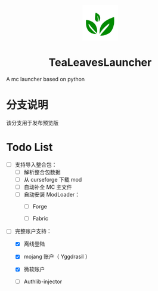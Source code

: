 <div align="center">
<img width="95" src="icon.png" alt="title">
<h1>TeaLeavesLauncher</h1>
</div>

A mc launcher based on python

# 分支说明

该分支用于发布预览版

# Todo List

- [ ] 支持导入整合包：
    - [ ] 解析整合包数据
    - [ ] 从 curseforge 下载 mod
    - [ ] 自动补全 MC 主文件
    - [ ] 自动安装 ModLoader：
        - [ ] Forge
        - [ ] Fabric
    

- [ ] 完整账户支持：
    - [x] 离线登陆
    - [x] mojang 账户（ Yggdrasil ）
    - [x] 微软账户
    - [ ] Authlib-injector
    
